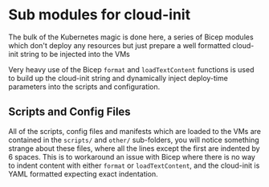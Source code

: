 # Sub modules for cloud-init

The bulk of the Kubernetes magic is done here, a series of Bicep modules which don't deploy any resources but just prepare a well formatted cloud-init string to be injected into the VMs

Very heavy use of the Bicep `format` and `loadTextContent` functions is used to build up the cloud-init string and dynamically inject deploy-time parameters into the scripts and configuration.

## Scripts and Config Files

All of the scripts, config files and manifests which are loaded to the VMs are contained in the `scripts/` and `other/` sub-folders, you will notice something strange about these files, where all the lines except the first are indented by 6 spaces. This is to workaround an issue with Bicep where there is no way to indent content with either `format` or `loadTextContent`, and the cloud-init is YAML formatted expecting exact indentation.
